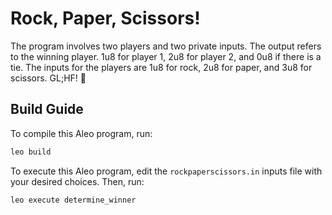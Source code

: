 # Rock, Paper, Scissors!

The program involves two players and two private inputs. The output refers to the winning player. 1u8 for player 1, 2u8 for player 2, and 0u8 if there is a tie. The inputs for the players are 1u8 for rock, 2u8 for paper, and 3u8 for scissors. GL;HF! 🚀

## Build Guide

To compile this Aleo program, run:
```bash
leo build
```

To execute this Aleo program, edit the `rockpaperscissors.in` inputs file with your desired choices. Then, run:
```bash
leo execute determine_winner
```
